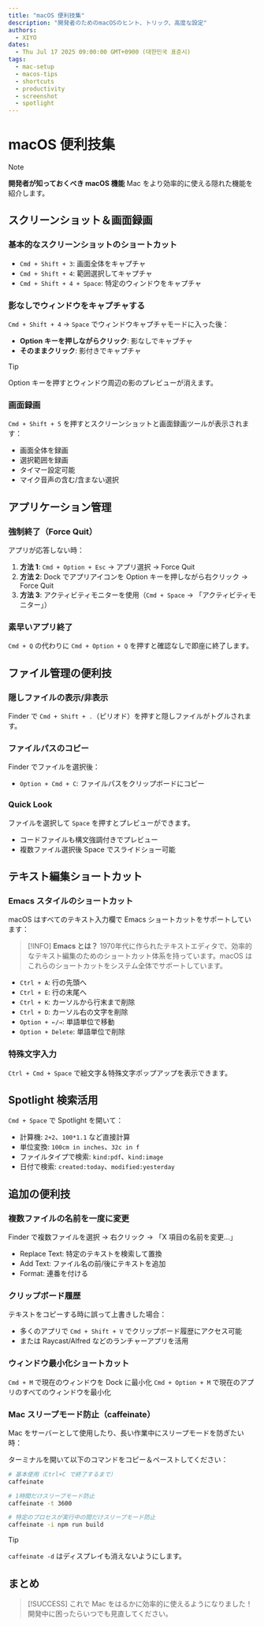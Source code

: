 ```yaml
---
title: "macOS 便利技集"
description: "開発者のためのmacOSのヒント、トリック、高度な設定"
authors:
  - XIYO
dates:
  - Thu Jul 17 2025 09:00:00 GMT+0900 (대한민국 표준시)
tags:
  - mac-setup
  - macos-tips
  - shortcuts
  - productivity
  - screenshot
  - spotlight
---
```


# macOS 便利技集

> [!NOTE]
> **開発者が知っておくべき macOS 機能**
> Mac をより効率的に使える隠れた機能を紹介します。

## スクリーンショット＆画面録画

### 基本的なスクリーンショットのショートカット

- `Cmd + Shift + 3`: 画面全体をキャプチャ
- `Cmd + Shift + 4`: 範囲選択してキャプチャ
- `Cmd + Shift + 4 + Space`: 特定のウィンドウをキャプチャ

### 影なしでウィンドウをキャプチャする

`Cmd + Shift + 4` → `Space` でウィンドウキャプチャモードに入った後：

- **Option キーを押しながらクリック**: 影なしでキャプチャ
- **そのままクリック**: 影付きでキャプチャ

> [!TIP]
> Option キーを押すとウィンドウ周辺の影のプレビューが消えます。

### 画面録画

`Cmd + Shift + 5` を押すとスクリーンショットと画面録画ツールが表示されます：

- 画面全体を録画
- 選択範囲を録画
- タイマー設定可能
- マイク音声の含む/含まない選択

## アプリケーション管理

### 強制終了（Force Quit）

アプリが応答しない時：

1. **方法 1**: `Cmd + Option + Esc` → アプリ選択 → Force Quit
2. **方法 2**: Dock でアプリアイコンを Option キーを押しながら右クリック → Force Quit
3. **方法 3**: アクティビティモニターを使用（`Cmd + Space` → 「アクティビティモニター」）

### 素早いアプリ終了

`Cmd + Q` の代わりに `Cmd + Option + Q` を押すと確認なしで即座に終了します。

## ファイル管理の便利技

### 隠しファイルの表示/非表示

Finder で `Cmd + Shift + .`（ピリオド）を押すと隠しファイルがトグルされます。

### ファイルパスのコピー

Finder でファイルを選択後：

- `Option + Cmd + C`: ファイルパスをクリップボードにコピー

### Quick Look

ファイルを選択して `Space` を押すとプレビューができます。

- コードファイルも構文強調付きでプレビュー
- 複数ファイル選択後 Space でスライドショー可能

## テキスト編集ショートカット

### Emacs スタイルのショートカット

macOS はすべてのテキスト入力欄で Emacs ショートカットをサポートしています：

> [!INFO]
> **Emacs とは？**
> 1970年代に作られたテキストエディタで、効率的なテキスト編集のためのショートカット体系を持っています。macOS はこれらのショートカットをシステム全体でサポートしています。

- `Ctrl + A`: 行の先頭へ
- `Ctrl + E`: 行の末尾へ
- `Ctrl + K`: カーソルから行末まで削除
- `Ctrl + D`: カーソル右の文字を削除
- `Option + ←/→`: 単語単位で移動
- `Option + Delete`: 単語単位で削除

### 特殊文字入力

`Ctrl + Cmd + Space` で絵文字＆特殊文字ポップアップを表示できます。

## Spotlight 検索活用

`Cmd + Space` で Spotlight を開いて：

- 計算機: `2+2`、`100*1.1` など直接計算
- 単位変換: `100cm in inches`、`32c in f`
- ファイルタイプで検索: `kind:pdf`、`kind:image`
- 日付で検索: `created:today`、`modified:yesterday`

## 追加の便利技

### 複数ファイルの名前を一度に変更

Finder で複数ファイルを選択 → 右クリック → 「X 項目の名前を変更...」

- Replace Text: 特定のテキストを検索して置換
- Add Text: ファイル名の前/後にテキストを追加
- Format: 連番を付ける

### クリップボード履歴

テキストをコピーする時に誤って上書きした場合：

- 多くのアプリで `Cmd + Shift + V` でクリップボード履歴にアクセス可能
- または Raycast/Alfred などのランチャーアプリを活用

### ウィンドウ最小化ショートカット

`Cmd + M` で現在のウィンドウを Dock に最小化
`Cmd + Option + M` で現在のアプリのすべてのウィンドウを最小化

### Mac スリープモード防止（caffeinate）

Mac をサーバーとして使用したり、長い作業中にスリープモードを防ぎたい時：

ターミナルを開いて以下のコマンドをコピー＆ペーストしてください：

```bash
# 基本使用（Ctrl+C で終了するまで）
caffeinate

# 1時間だけスリープモード防止
caffeinate -t 3600

# 特定のプロセスが実行中の間だけスリープモード防止
caffeinate -i npm run build
```

> [!TIP]
> `caffeinate -d` はディスプレイも消えないようにします。

## まとめ

> [!SUCCESS]
> これで Mac をはるかに効率的に使えるようになりました！
> 開発中に困ったらいつでも見直してください。